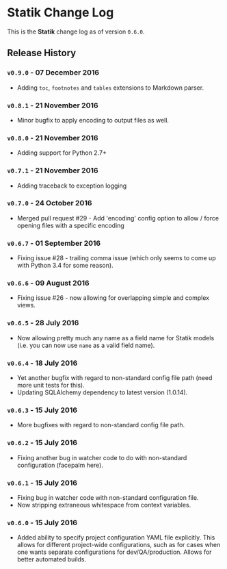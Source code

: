 # Statik Change Log

This is the **Statik** change log as of version `0.6.0`.

## Release History

### `v0.9.0` - 07 December 2016

* Adding `toc`, `footnotes` and `tables` extensions to Markdown
  parser.

### `v0.8.1` - 21 November 2016

* Minor bugfix to apply encoding to output files as well.

### `v0.8.0` - 21 November 2016

* Adding support for Python 2.7+

### `v0.7.1` - 21 November 2016

* Adding traceback to exception logging

### `v0.7.0` - 24 October 2016

* Merged pull request #29 - Add 'encoding' config option to allow / force
  opening files with a specific encoding

### `v0.6.7` - 01 September 2016

* Fixing issue #28 - trailing comma issue (which only seems to come up with Python 3.4 for some reason).

### `v0.6.6` - 09 August 2016

* Fixing issue #26 - now allowing for overlapping simple and complex views.

### `v0.6.5` - 28 July 2016

* Now allowing pretty much any name as a field name for Statik models (i.e. you can now use `name` as a valid
  field name).

### `v0.6.4` - 18 July 2016

* Yet another bugfix with regard to non-standard config file path (need more unit tests for this).
* Updating SQLAlchemy dependency to latest version (1.0.14).

### `v0.6.3` - 15 July 2016

* More bugfixes with regard to non-standard config file path.

### `v0.6.2` - 15 July 2016

* Fixing another bug in watcher code to do with non-standard configuration (facepalm here).

### `v0.6.1` - 15 July 2016

* Fixing bug in watcher code with non-standard configuration file.
* Now stripping extraneous whitespace from context variables.

### `v0.6.0` - 15 July 2016

* Added ability to specify project configuration YAML file explicitly. This allows for different project-wide
  configurations, such as for cases when one wants separate configurations for dev/QA/production. Allows for
  better automated builds.
